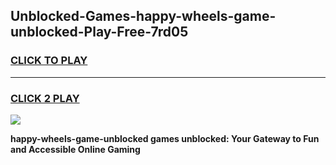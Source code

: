 
## Unblocked-Games-happy-wheels-game-unblocked-Play-Free-7rd05
<h3>
<a href="https://premium76.site?title=happy-wheels-game-unblocked&ref=18A">CLICK TO PLAY</a></h3>
<hr>

<h3>
<a href="https://premium76.site?title=happy-wheels-game-unblocked&ref=18A">CLICK 2 PLAY</a>
  
</h3>

<a href="https://premium76.site?title=happy-wheels-game-unblocked&ref=18A"><img src="https://clearcache.store/games.png"></a>


**happy-wheels-game-unblocked games unblocked: Your Gateway to Fun and Accessible Online Gaming**
